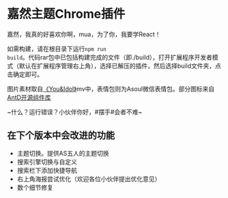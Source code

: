 # 嘉然主题Chrome插件
嘉然，我真的好喜欢你啊，mua，为了你，我要学React！

如需构建，请在根目录下运行<code>npm run build</code>。代码rar包中已包括构建完成的文件（即./build），打开扩展程序开发者模式（默认在扩展程序管理右上角），选择已解压的插件，然后选择build文件夹，点击确定即可。

图片素材取自<a href="https://www.bilibili.com/video/BV1134y1o7hi">《You&Idol》</a>mv中，表情包则为Asoul微信表情包。部分图标来自<a href="https://github.com/ant-design/ant-design">AntD开源组件库</a>

~什么？运行错误？小伙伴你好，#摆手#会者不难~

## 在下个版本中会改进的功能
- 主题切换。提供AS五人的主题切换
- 搜索引擎切换与自定义
- 搜索栏下添加快捷导航
- 右上角海报尝试优化（欢迎各位小伙伴提出优化意见）
- 数个细节修复